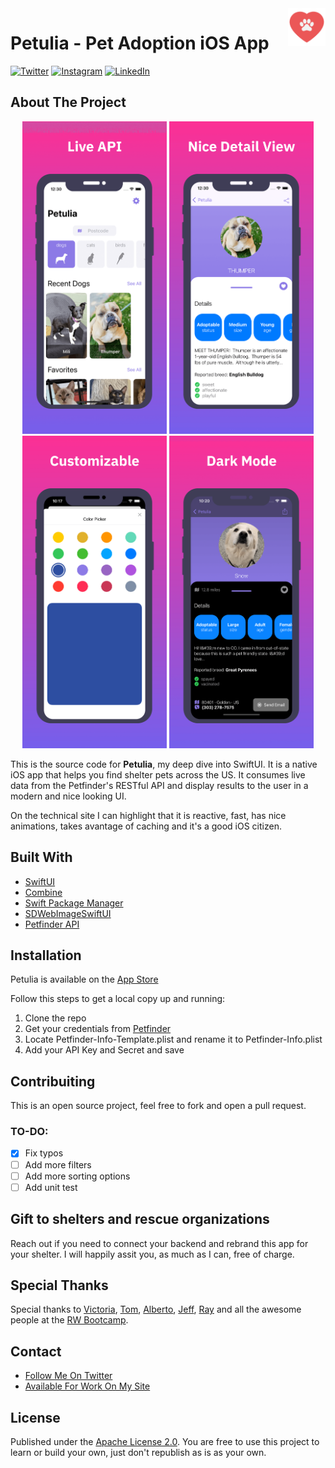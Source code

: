<!-- HEADER -->
<img src="./Images/petulia-icon-128.png" width="60" align="right"/>
<h1>Petulia - Pet Adoption iOS App</h1>

<!-- PROJECT SHIELDS -->
<p align="left">
<a href="https://twitter.com/EsMoscu">
<img src="https://img.shields.io/badge/-Twitter-%231DA1F2" alt="Twitter" /></a> 
<a href="https://www.instagram.com/ispanskiy/">
<img src="https://img.shields.io/badge/-Instagram-%23eb13a5" alt="Instagram" /></a>
<a href="https://www.linkedin.com/in/johandre">
<img src="https://img.shields.io/badge/-LinkedIn-%233781da" alt="LinkedIn"/></a>
</p>

<!-- BODY -->
<!-- ABOUT THE PROJECT -->
## About The Project
<p align="center">
<img src="./Images/petulia-showcase-tinified 1.png" height="500"/>
<img src="./Images/petulia-showcase-tinified 2.png" height="500"/>
<img src="./Images/petulia-showcase-tinified 3.png" height="500"/>
<img src="./Images/petulia-showcase-tinified 4.png" height="500"/>
</p>

This is the source code for **Petulia**, my deep dive into SwiftUI. It is a native iOS app that helps you find shelter pets across the US. It consumes live data from the Petfinder's RESTful API and display results to the user in a modern and nice looking UI.

On the technical site I can highlight that it is reactive, fast, has nice animations, takes avantage of caching and it's a good iOS citizen.

## Built With

* [SwiftUI](https://developer.apple.com/xcode/swiftui/)
* [Combine](https://developer.apple.com/documentation/combine)
* [Swift Package Manager](https://github.com/apple/swift-package-manager)
* [SDWebImageSwiftUI](https://github.com/SDWebImage/SDWebImageSwiftUI)
* [Petfinder API](https://www.petfinder.com/developers/v2/docs/)

<!-- GETTING STARTED -->
## Installation
Petulia is available on the [App Store](https://apps.apple.com/us/app/petulia-adorable-shelter-pets/id1552360947)

Follow this steps to get a local copy up and running:
1. Clone the repo
2. Get your credentials from [Petfinder](https://www.petfinder.com/developers/v2/docs/#using-the-api)
3. Locate Petfinder-Info-Template.plist and rename it to Petfinder-Info.plist
4. Add your API Key and Secret and save


## Contribuiting
This is an open source project, feel free to fork and open a pull request.

### TO-DO:

- [x] Fix typos
- [ ] Add more filters
- [ ] Add more sorting options
- [ ] Add unit test

## Gift to shelters and rescue organizations
Reach out if you need to connect your backend and rebrand this app for your shelter. I will happily assit you, as much as I can, free of charge.


## Special Thanks

Special thanks to [Victoria](https://twitter.com/VicDevPiano), [Tom](https://twitter.com/BEstelrich), [Alberto](https://twitter.com/AlbertoTalavan), [Jeff](https://twitter.com/jefframes), [Ray](https://twitter.com/RayFromVA) and all the awesome people at the [RW Bootcamp](https://www.raywenderlich.com/13699056-meet-the-2020-graduates-of-our-ios-android-bootcamps).

## Contact
* [Follow Me On Twitter](https://twitter.com/EsMoscu)
* [Available For Work On My Site](https://www.seadeveloper.com)

## License

Published under the [Apache License 2.0](https://github.com/bigimot22/Petulia-Open/blob/main/LICENSE).
You are free to use this project to learn or build your own, just don't republish as is as your own.
<br />
<br />
<!-- FOOTER -->

